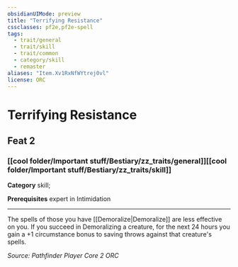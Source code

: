 ```yaml
---
obsidianUIMode: preview
title: "Terrifying Resistance"
cssclasses: pf2e,pf2e-spell
tags:
  - trait/general
  - trait/skill
  - trait/common
  - category/skill
  - remaster
aliases: "Item.Xv1RxNfWYtrej0vl"
license: ORC
---
```

# Terrifying Resistance
## Feat 2
### [[cool folder/Important stuff/Bestiary/zz_traits/general]][[cool folder/Important stuff/Bestiary/zz_traits/skill]]

**Category** skill; 



**Prerequisites** expert in Intimidation
* * *
The spells of those you have [[Demoralize|Demoralize]] are less effective on you. If you succeed in Demoralizing a creature, for the next 24 hours you gain a +1 circumstance bonus to saving throws against that creature's spells.

*Source: Pathfinder Player Core 2*
*ORC*